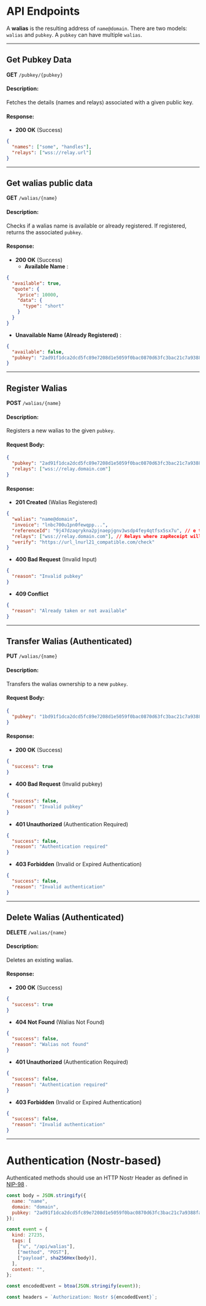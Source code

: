 # API Endpoints

A **walias** is the resulting address of `name@domain`.
There are two models: `walias` and `pubkey`.
A `pubkey` can have multiple `walias`.

---

## Get Pubkey Data

**GET** `/pubkey/{pubkey}`

#### Description:

Fetches the details (names and relays) associated with a given public key.

#### Response:

- **200 OK** (Success)

```json
{
  "names": ["some", "handles"],
  "relays": ["wss://relay.url"]
}
```

---

## Get walias public data

**GET** `/walias/{name}`

#### Description:

Checks if a walias name is available or already registered. If registered, returns the associated `pubkey`.

#### Response:

- **200 OK** (Success)
  - **Available Name** :

```json
{
  "available": true,
  "quote": {
    "price": 10000,
    "data": {
      "type": "short"
    }
  }
}
```

- **Unavailable Name (Already Registered)** :

```json
{
  "available": false,
  "pubkey": "2ad91f1dca2dcd5fc89e7208d1e5059f0bac0870d63fc3bac21c7a9388fa18fd"
}
```

---

## Register Walias

**POST** `/walias/{name}`

#### Description:

Registers a new walias to the given `pubkey`.

#### Request Body:

```json
{
  "pubkey": "2ad91f1dca2dcd5fc89e7208d1e5059f0bac0870d63fc3bac21c7a9388fa18fd",
  "relays": ["wss://relay.domain.com"]
}
```

#### Response:

- **201 Created** (Walias Registered)

```json
{
  "walias": "name@domain",
  "invoice": "lnbc700u1pn0fewqpp...",
  "referenceId": "9j47dzaqrykna2pjnaepjgnv3wsdp4fey4qtfsx5sx7u", // e tag of the zapReceipt to be published
  "relays": ["wss://relay.domain.com"], // Relays where zapReceipt will be published
  "verify": "https://url_lnurl21_compatible.com/check"
}
```

- **400 Bad Request** (Invalid Input)

```json
{
  "reason": "Invalid pubkey"
}
```

- **409 Conflict**

```json
{
  "reason": "Already taken or not available"
}
```

---

## Transfer Walias (Authenticated)

**PUT** `/walias/{name}`

#### Description:

Transfers the walias ownership to a new `pubkey`.

#### Request Body:

```json
{
  "pubkey": "1bd91f1dca2dcd5fc89e7208d1e5059f0bac0870d63fc3bac21c7a9388fa18fd"
}
```

#### Response:

- **200 OK** (Success)

```json
{
  "success": true
}
```

- **400 Bad Request** (Invalid pubkey)

```json
{
  "success": false,
  "reason": "Invalid pubkey"
}
```

- **401 Unauthorized** (Authentication Required)

```json
{
  "success": false,
  "reason": "Authentication required"
}
```

- **403 Forbidden** (Invalid or Expired Authentication)

```json
{
  "success": false,
  "reason": "Invalid authentication"
}
```

---

## Delete Walias (Authenticated)

**DELETE** `/walias/{name}`

#### Description:

Deletes an existing walias.

#### Response:

- **200 OK** (Success)

```json
{
  "success": true
}
```

- **404 Not Found** (Walias Not Found)

```json
{
  "success": false,
  "reason": "Walias not found"
}
```

- **401 Unauthorized** (Authentication Required)

```json
{
  "success": false,
  "reason": "Authentication required"
}
```

- **403 Forbidden** (Invalid or Expired Authentication)

```json
{
  "success": false,
  "reason": "Invalid authentication"
}
```

---

# Authentication (Nostr-based)

Authenticated methods should use an HTTP Nostr Header as defined in [NIP-98](https://github.com/nostr-protocol/nips/blob/master/98.md) .

```js
const body = JSON.stringify({
  name: "name",
  domain: "domain",
  pubkey: "2ad91f1dca2dcd5fc89e7208d1e5059f0bac0870d63fc3bac21c7a9388fa18fd",
});

const event = {
  kind: 27235,
  tags: [
    ["u", "/api/walias"],
    ["method", "POST"],
    ["payload", sha256Hex(body)],
  ],
  content: "",
};

const encodedEvent = btoa(JSON.stringify(event));

const headers = `Authorization: Nostr ${encodedEvent}`;
```

